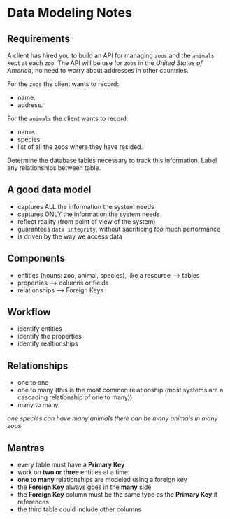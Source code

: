 # Data Modeling Notes

## Requirements

A client has hired you to build an API for managing `zoos` and the `animals` kept at each `zoo`. The API will be use for `zoos` in the _United States of America_, no need to worry about addresses in other countries.

For the `zoos` the client wants to record:

- name.
- address.

For the `animals` the client wants to record:

- name.
- species.
- list of all the zoos where they have resided.

Determine the database tables necessary to track this information.
Label any relationships between table.

## A good data model

 - captures ALL the information the system needs
 - captures ONLY the information the system needs
 - reflect reality (from point of view of the system)
 - guarantees `data integrity`, without sacrificing _too_ much performance
 - is driven by the way we access data

## Components

  - entities (nouns: zoo, animal, species), like a resource --> tables
  - properties --> columns or fields
  - relationships --> Foreign Keys

## Workflow

 - identify entities
 - identify the properties
 - identify realtionships

## Relationships

 - one to one
 - one to many (this is the most common relationship (most systems are a cascading relationship of one to many))
 - many to many

 _one species can have many animals_
 _there can be many animals in many zoos_

## Mantras

 - every table must have a **Primary Key**
 - work on **two or three** entities at a time
 - **one to many** relationships are modeled using a foreign key
 - the **Foreign Key** always goes in the **many** side
 - the **Foreign Key** column must be the same type as the **Primary Key** it references
 - the third table could include other columns
